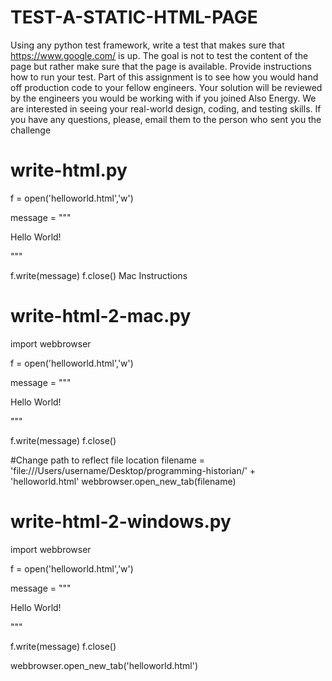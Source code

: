 # TEST-A-STATIC-HTML-PAGE
Using any python test framework, write a test that makes sure that https://www.google.com/ is up. The goal is not to test the content of the page but rather make sure that the page is available.  Provide instructions how to run your test. Part of this assignment is to see how you would hand off production code to your fellow engineers. Your solution will be reviewed by the engineers you would be working with if you joined Also Energy. We are interested in seeing your real-world design, coding, and testing skills. If you have any questions, please, email them to the person who sent you the challenge

# write-html.py

f = open('helloworld.html','w')

message = """<html>
<head></head>
<body><p>Hello World!</p></body>
</html>"""

f.write(message)
f.close()
Mac Instructions

# write-html-2-mac.py
import webbrowser

f = open('helloworld.html','w')

message = """<html>
<head></head>
<body><p>Hello World!</p></body>
</html>"""

f.write(message)
f.close()

#Change path to reflect file location
filename = 'file:///Users/username/Desktop/programming-historian/' + 'helloworld.html'
webbrowser.open_new_tab(filename)

# write-html-2-windows.py

import webbrowser

f = open('helloworld.html','w')

message = """<html>
<head></head>
<body><p>Hello World!</p></body>
</html>"""

f.write(message)
f.close()

webbrowser.open_new_tab('helloworld.html')
